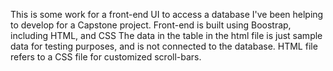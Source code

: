 This is some work for a front-end UI to access a database I've been helping to develop for a Capstone project. 
Front-end is built using Boostrap, including HTML, and CSS
The data in the table in the html file is just sample data for testing purposes, and is not connected to the database.
HTML file refers to a CSS file for customized scroll-bars.


